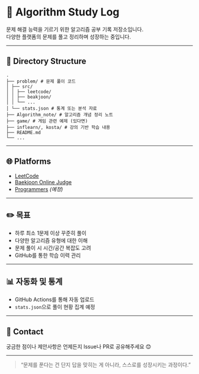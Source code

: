 # 🧠 Algorithm Study Log

문제 해결 능력을 기르기 위한 알고리즘 공부 기록 저장소입니다.  
다양한 플랫폼의 문제를 풀고 정리하며 성장하는 중입니다.

---

## 📁 Directory Structure

```
.
├── problem/ # 문제 풀이 코드
│ ├── src/
│ │ ├── leetcode/
│ │ ├── beakjoon/
│ │ └── ...
│ └── stats.json # 통계 또는 분석 자료
├── Algorithm_note/ # 알고리즘 개념 정리 노트
├── game/ # 게임 관련 예제 (있다면)
├── inflearn/, kosta/ # 강의 기반 학습 내용
├── README.md
└── ...
```


---

## 🌐 Platforms

- [LeetCode](https://leetcode.com/)
- [Baekjoon Online Judge](https://www.acmicpc.net/)
- [Programmers](https://programmers.co.kr/) *(예정)*

---

## ✏️ 목표

- 하루 최소 1문제 이상 꾸준히 풀이
- 다양한 알고리즘 유형에 대한 이해
- 문제 풀이 시 시간/공간 복잡도 고려
- GitHub를 통한 학습 이력 관리

---

## 📊 자동화 및 통계

- GitHub Actions를 통해 자동 업로드
- `stats.json`으로 풀이 현황 집계 예정

---

## 💬 Contact

궁금한 점이나 제안사항은 언제든지 Issue나 PR로 공유해주세요 😊

---

> “문제를 푼다는 건 단지 답을 맞히는 게 아니라, 스스로를 성장시키는 과정이다.”



